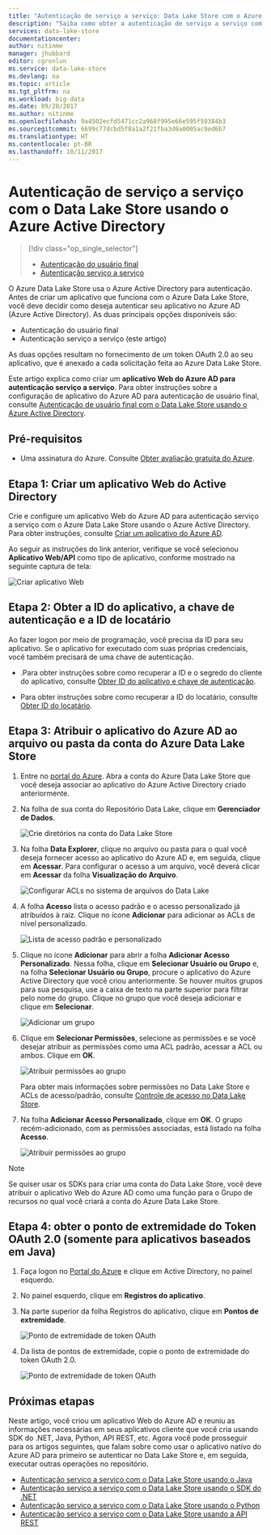 ```yaml
---
title: "Autenticação de serviço a serviço: Data Lake Store com o Azure Active Directory | Microsoft Docs"
description: "Saiba como obter a autenticação de serviço a serviço com o Data Lake Store usando o Azure Active Directory"
services: data-lake-store
documentationcenter: 
author: nitinme
manager: jhubbard
editor: cgronlun
ms.service: data-lake-store
ms.devlang: na
ms.topic: article
ms.tgt_pltfrm: na
ms.workload: big-data
ms.date: 09/28/2017
ms.author: nitinme
ms.openlocfilehash: 9a4502ecfd5471cc2a968f995e66e595f59384b3
ms.sourcegitcommit: 6699c77dcbd5f8a1a2f21fba3d0a0005ac9ed6b7
ms.translationtype: HT
ms.contentlocale: pt-BR
ms.lasthandoff: 10/11/2017
---
```

# <a name="service-to-service-authentication-with-data-lake-store-using-azure-active-directory"></a>Autenticação de serviço a serviço com o Data Lake Store usando o Azure Active Directory
> [!div class="op_single_selector"]
> * [Autenticação do usuário final](data-lake-store-end-user-authenticate-using-active-directory.md)
> * [Autenticação serviço a serviço](data-lake-store-service-to-service-authenticate-using-active-directory.md)
> 
>  

O Azure Data Lake Store usa o Azure Active Directory para autenticação. Antes de criar um aplicativo que funciona com o Azure Data Lake Store, você deve decidir como deseja autenticar seu aplicativo no Azure AD (Azure Active Directory). As duas principais opções disponíveis são:

* Autenticação do usuário final 
* Autenticação serviço a serviço (este artigo) 

As duas opções resultam no fornecimento de um token OAuth 2.0 ao seu aplicativo, que é anexado a cada solicitação feita ao Azure Data Lake Store.

Este artigo explica como criar um **aplicativo Web do Azure AD para autenticação serviço a serviço**. Para obter instruções sobre a configuração de aplicativo do Azure AD para autenticação de usuário final, consulte [Autenticação de usuário final com o Data Lake Store usando o Azure Active Directory](data-lake-store-end-user-authenticate-using-active-directory.md).

## <a name="prerequisites"></a>Pré-requisitos
* Uma assinatura do Azure. Consulte [Obter avaliação gratuita do Azure](https://azure.microsoft.com/pricing/free-trial/).

## <a name="step-1-create-an-active-directory-web-application"></a>Etapa 1: Criar um aplicativo Web do Active Directory

Crie e configure um aplicativo Web do Azure AD para autenticação serviço a serviço com o Azure Data Lake Store usando o Azure Active Directory. Para obter instruções, consulte [Criar um aplicativo do Azure AD](../azure-resource-manager/resource-group-create-service-principal-portal.md).

Ao seguir as instruções do link anterior, verifique se você selecionou **Aplicativo Web/API** como tipo de aplicativo, conforme mostrado na seguinte captura de tela:

![Criar aplicativo Web](./media/data-lake-store-authenticate-using-active-directory/azure-active-directory-create-web-app.png "Criar aplicativo Web")

## <a name="step-2-get-application-id-authentication-key-and-tenant-id"></a>Etapa 2: Obter a ID do aplicativo, a chave de autenticação e a ID de locatário
Ao fazer logon por meio de programação, você precisa da ID para seu aplicativo. Se o aplicativo for executado com suas próprias credenciais, você também precisará de uma chave de autenticação.

* .Para obter instruções sobre como recuperar a ID e o segredo do cliente do aplicativo, consulte [Obter ID do aplicativo e chave de autenticação](../azure-resource-manager/resource-group-create-service-principal-portal.md#get-application-id-and-authentication-key).

* Para obter instruções sobre como recuperar a ID do locatário, consulte [Obter ID do locatário](../azure-resource-manager/resource-group-create-service-principal-portal.md#get-tenant-id).

## <a name="step-3-assign-the-azure-ad-application-to-the-azure-data-lake-store-account-file-or-folder"></a>Etapa 3: Atribuir o aplicativo do Azure AD ao arquivo ou pasta da conta do Azure Data Lake Store


1. Entre no [portal do Azure](https://portal.azure.com). Abra a conta do Azure Data Lake Store que você deseja associar ao aplicativo do Azure Active Directory criado anteriormente.
2. Na folha de sua conta do Repositório Data Lake, clique em **Gerenciador de Dados**.
   
    ![Crie diretórios na conta do Data Lake Store](./media/data-lake-store-authenticate-using-active-directory/adl.start.data.explorer.png "criar diretórios na conta Data Lake")
3. Na folha **Data Explorer**, clique no arquivo ou pasta para o qual você deseja fornecer acesso ao aplicativo do Azure AD e, em seguida, clique em **Acessar**. Para configurar o acesso a um arquivo, você deverá clicar em **Acessar** da folha **Visualização do Arquivo**.
   
    ![Configurar ACLs no sistema de arquivos do Data Lake](./media/data-lake-store-authenticate-using-active-directory/adl.acl.1.png "definir ACLs no sistema de arquivos do Data Lake")
4. A folha **Acesso** lista o acesso padrão e o acesso personalizado já atribuídos à raiz. Clique no ícone **Adicionar** para adicionar as ACLs de nível personalizado.
   
    ![Lista de acesso padrão e personalizado](./media/data-lake-store-authenticate-using-active-directory/adl.acl.2.png "lista de acesso padrão e personalizado")
5. Clique no ícone **Adicionar** para abrir a folha **Adicionar Acesso Personalizado**. Nessa folha, clique em **Selecionar Usuário ou Grupo** e, na folha **Selecionar Usuário ou Grupo**, procure o aplicativo do Azure Active Directory que você criou anteriormente. Se houver muitos grupos para sua pesquisa, use a caixa de texto na parte superior para filtrar pelo nome do grupo. Clique no grupo que você deseja adicionar e clique em **Selecionar**.
   
    ![Adicionar um grupo](./media/data-lake-store-authenticate-using-active-directory/adl.acl.3.png "Adicionar um grupo")
6. Clique em **Selecionar Permissões**, selecione as permissões e se você desejar atribuir as permissões como uma ACL padrão, acessar a ACL ou ambos. Clique em **OK**.
   
    ![Atribuir permissões ao grupo](./media/data-lake-store-authenticate-using-active-directory/adl.acl.4.png "Atribuir permissões ao grupo")
   
    Para obter mais informações sobre permissões no Data Lake Store e ACLs de acesso/padrão, consulte [Controle de acesso no Data Lake Store](data-lake-store-access-control.md).
7. Na folha **Adicionar Acesso Personalizado**, clique em **OK**. O grupo recém-adicionado, com as permissões associadas, está listado na folha **Acesso**.
   
    ![Atribuir permissões ao grupo](./media/data-lake-store-authenticate-using-active-directory/adl.acl.5.png "Atribuir permissões ao grupo")

> [!NOTE]
> Se quiser usar os SDKs para criar uma conta do Data Lake Store, você deve atribuir o aplicativo Web do Azure AD como uma função para o Grupo de recursos no qual você criará a conta do Azure Data Lake Store.
> 
>

## <a name="step-4-get-the-oauth-20-token-endpoint-only-for-java-based-applications"></a>Etapa 4: obter o ponto de extremidade do Token OAuth 2.0 (somente para aplicativos baseados em Java)

1. Faça logon no [Portal do Azure](https://portal.azure.com) e clique em Active Directory, no painel esquerdo.

2. No painel esquerdo, clique em **Registros do aplicativo**.

3. Na parte superior da folha Registros do aplicativo, clique em **Pontos de extremidade**.

    ![Ponto de extremidade de token OAuth](./media/data-lake-store-authenticate-using-active-directory/oauth-token-endpoint.png "Ponto de extremidade de token OAuth")

4. Da lista de pontos de extremidade, copie o ponto de extremidade do token OAuth 2.0.

    ![Ponto de extremidade de token OAuth](./media/data-lake-store-authenticate-using-active-directory/oauth-token-endpoint-1.png "Ponto de extremidade de token OAuth")   

## <a name="next-steps"></a>Próximas etapas
Neste artigo, você criou um aplicativo Web do Azure AD e reuniu as informações necessárias em seus aplicativos cliente que você cria usando SDK do .NET, Java, Python, API REST, etc. Agora você pode prosseguir para os artigos seguintes, que falam sobre como usar o aplicativo nativo do Azure AD para primeiro se autenticar no Data Lake Store e, em seguida, executar outras operações no repositório.

* [Autenticação serviço a serviço com o Data Lake Store usando o Java](data-lake-store-service-to-service-authenticate-java.md)
* [Autenticação serviço a serviço com o Data Lake Store usando o SDK do .NET](data-lake-store-service-to-service-authenticate-net-sdk.md)
* [Autenticação serviço a serviço com o Data Lake Store usando o Python](data-lake-store-service-to-service-authenticate-python.md)
* [Autenticação serviço a serviço com o Data Lake Store usando a API REST](data-lake-store-service-to-service-authenticate-rest-api.md)


